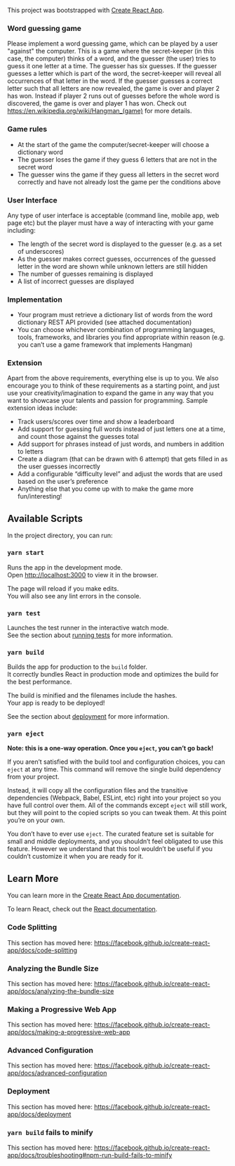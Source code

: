 This project was bootstrapped with [Create React App](https://github.com/facebook/create-react-app).

### Word guessing game
Please implement a word guessing game, which can be played by a user "against" the computer. This is a game where the secret-keeper (in this case, the computer) thinks of a word, and the guesser (the user) tries to guess it one letter at a time. The guesser has six guesses. If the guesser guesses a letter which is part of the word, the secret-keeper will reveal all occurrences of that letter in the word. If the guesser guesses a correct letter such that all letters are now revealed, the game is over and player 2 has won. Instead if player 2 runs out of guesses before the whole word is discovered, the game is over and player 1 has won. Check out https://en.wikipedia.org/wiki/Hangman_(game) for more details.
### Game rules
- At the start of the game the computer/secret-keeper will choose a dictionary word
- The guesser loses the game if they guess 6 letters that are not in the secret word
- The guesser wins the game if they guess all letters in the secret word correctly and have
not already lost the game per the conditions above
### User Interface
Any type of user interface is acceptable (command line, mobile app, web page etc) but the player must have a way of interacting with your game including:
- The length of the secret word is displayed to the guesser (e.g. as a set of underscores)
- As the guesser makes correct guesses, occurrences of the guessed letter in the word
are shown while unknown letters are still hidden
- The number of guesses remaining is displayed
- A list of incorrect guesses are displayed
### Implementation
- Your program must retrieve a dictionary list of words from the word dictionary REST API provided (see attached documentation)
- You can choose whichever combination of programming languages, tools, frameworks, and libraries you find appropriate within reason (e.g. you can’t use a game framework that implements Hangman)
 
### Extension
Apart from the above requirements, everything else is up to you. We also encourage you to think of these requirements as a starting point, and just use your creativity/imagination to expand the game in any way that you want to showcase your talents and passion for programming. Sample extension ideas include:
- Track users/scores over time and show a leaderboard
- Add support for guessing full words instead of just letters one at a time, and count those
against the guesses total
- Add support for phrases instead of just words, and numbers in addition to letters
- Create a diagram (that can be drawn with 6 attempt) that gets filled in as the user
guesses incorrectly
- Add a configurable “difficulty level” and adjust the words that are used based on the
user’s preference
- Anything else that you come up with to make the game more fun/interesting!

## Available Scripts

In the project directory, you can run:

### `yarn start`

Runs the app in the development mode.<br />
Open [http://localhost:3000](http://localhost:3000) to view it in the browser.

The page will reload if you make edits.<br />
You will also see any lint errors in the console.

### `yarn test`

Launches the test runner in the interactive watch mode.<br />
See the section about [running tests](https://facebook.github.io/create-react-app/docs/running-tests) for more information.

### `yarn build`

Builds the app for production to the `build` folder.<br />
It correctly bundles React in production mode and optimizes the build for the best performance.

The build is minified and the filenames include the hashes.<br />
Your app is ready to be deployed!

See the section about [deployment](https://facebook.github.io/create-react-app/docs/deployment) for more information.

### `yarn eject`

**Note: this is a one-way operation. Once you `eject`, you can’t go back!**

If you aren’t satisfied with the build tool and configuration choices, you can `eject` at any time. This command will remove the single build dependency from your project.

Instead, it will copy all the configuration files and the transitive dependencies (Webpack, Babel, ESLint, etc) right into your project so you have full control over them. All of the commands except `eject` will still work, but they will point to the copied scripts so you can tweak them. At this point you’re on your own.

You don’t have to ever use `eject`. The curated feature set is suitable for small and middle deployments, and you shouldn’t feel obligated to use this feature. However we understand that this tool wouldn’t be useful if you couldn’t customize it when you are ready for it.

## Learn More

You can learn more in the [Create React App documentation](https://facebook.github.io/create-react-app/docs/getting-started).

To learn React, check out the [React documentation](https://reactjs.org/).

### Code Splitting

This section has moved here: https://facebook.github.io/create-react-app/docs/code-splitting

### Analyzing the Bundle Size

This section has moved here: https://facebook.github.io/create-react-app/docs/analyzing-the-bundle-size

### Making a Progressive Web App

This section has moved here: https://facebook.github.io/create-react-app/docs/making-a-progressive-web-app

### Advanced Configuration

This section has moved here: https://facebook.github.io/create-react-app/docs/advanced-configuration

### Deployment

This section has moved here: https://facebook.github.io/create-react-app/docs/deployment

### `yarn build` fails to minify

This section has moved here: https://facebook.github.io/create-react-app/docs/troubleshooting#npm-run-build-fails-to-minify
